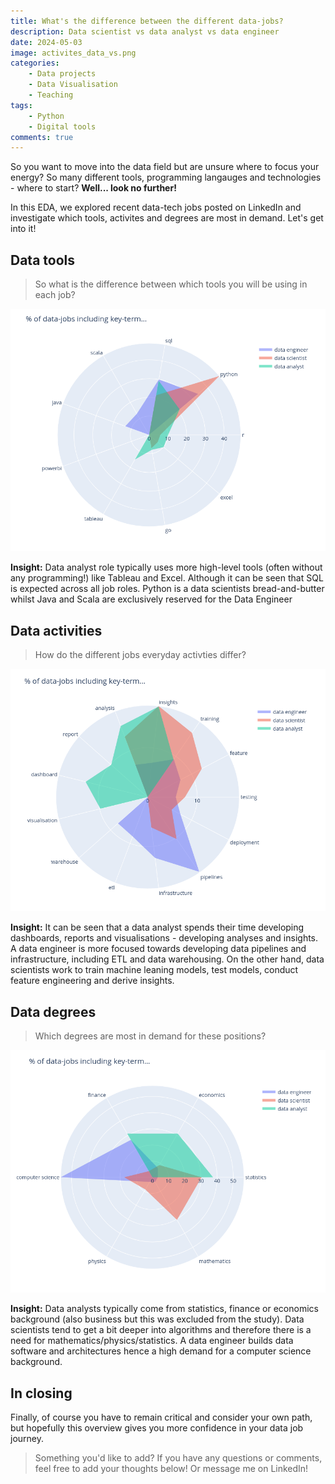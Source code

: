 ```yaml
---
title: What's the difference between the different data-jobs?
description: Data scientist vs data analyst vs data engineer 
date: 2024-05-03
image: activites_data_vs.png
categories:
    - Data projects
    - Data Visualisation
    - Teaching
tags:
    - Python
    - Digital tools
comments: true
---
```


So you want to move into the data field but are unsure where to focus your energy? So many different tools, programming langauges and technologies - where to start? **Well... look no further!**

In this EDA, we explored recent data-tech jobs posted on LinkedIn and investigate which tools, activites and degrees are most in demand. Let's get into it!

## Data tools

> So what is the difference between which tools you will be using in each job?

![Fig 1 - Data tools](technologies_data_vs.png)

**Insight:** Data analyst role typically uses more high-level tools (often without any programming!) like Tableau and Excel. Although it can be seen that SQL is expected across all job roles. Python is a data scientists bread-and-butter whilst Java and Scala are exclusively reserved for the Data Engineer

## Data activities

> How do the different jobs everyday activties differ?

![Fig 1 - Data activites](activites_data_vs.png)

**Insight:** It can be seen that a data analyst spends their time developing dashboards, reports and visualisations - developing analyses and insights. A data engineer is more focused towards developing data pipelines and infrastructure, including ETL and data warehousing. On the other hand, data scientists work to train machine leaning models, test models, conduct feature engineering and derive insights.

## Data degrees

> Which degrees are most in demand for these positions?

![Fig 1 - In-demand degrees](degree_data_vs.png)

**Insight:** Data analysts typically come from statistics, finance or economics background (also business but this was excluded from the study). Data scientists tend to get a bit deeper into algorithms and therefore there is a need for mathematics/physics/statistics. A data engineer builds data software and architectures hence a high demand for a computer science background.

## In closing

Finally, of course you have to remain critical and consider your own path, but hopefully this overview gives you more confidence in your data job journey.

> Something you'd like to add? If you have any questions or comments, feel free to add your thoughts below! Or message me on LinkedIn!
